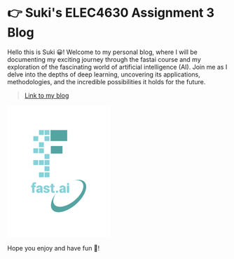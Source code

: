 # 👉 Suki's ELEC4630 Assignment 3 Blog

Hello this is Suki 😀! Welcome to my personal blog, where I will be documenting my exciting journey through the fastai course and my exploration of the fascinating world of artificial intelligence (AI). Join me as I delve into the depths of deep learning, uncovering its applications, methodologies, and the incredible possibilities it holds for the future. 

> [Link to my blog](https://sukizzz.github.io/)

![Image of fast.ai logo](/images/logo.png)

Hope you enjoy and have fun 🥳! 

